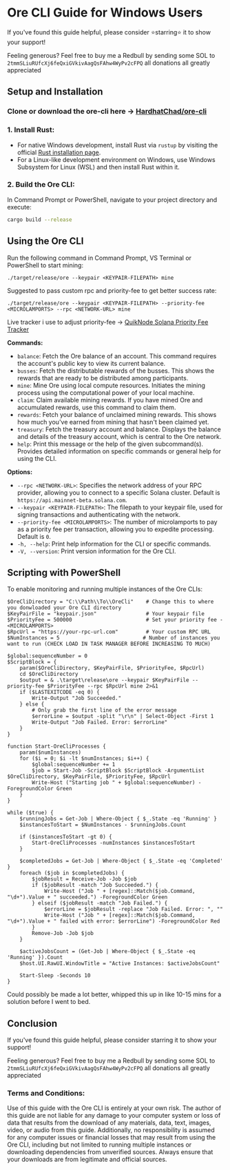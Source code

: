 # Ore CLI Guide for Windows Users

If you've found this guide helpful, please consider ⭐starring⭐ it to show your support!

Feeling generous? Feel free to buy me a Redbull by sending some SOL to `2tmmSLiuRUfcXj6feQxiGVkivAagQsFAhw4WyPv2cFPQ` all donations all greatly appreciated

## Setup and Installation

### Clone or download the ore-cli here -> [HardhatChad/ore-cli](https://github.com/HardhatChad/ore-cli)

### 1. Install Rust:

- For native Windows development, install Rust via `rustup` by visiting the official [Rust installation page](https://www.rust-lang.org/tools/install).
- For a Linux-like development environment on Windows, use Windows Subsystem for Linux (WSL) and then install Rust within it.

### 2. Build the Ore CLI:

In Command Prompt or PowerShell, navigate to your project directory and execute:

```sh
cargo build --release
```

## Using the Ore CLI

Run the following command in Command Prompt, VS Terminal or PowerShell to start mining:

```
./target/release/ore --keypair <KEYPAIR-FILEPATH> mine
```

Suggested to pass custom rpc and priority-fee to get better success rate:

```
./target/release/ore --keypair <KEYPAIR-FILEPATH> --priority-fee <MICROLAMPORTS> --rpc <NETWORK-URL> mine
```

Live <MICROLAMPORTS> tracker i use to adjust priority-fee -> [QuikNode Solana Priority Fee Tracker](https://www.quicknode.com/gas-tracker/solana)

**Commands:**

- `balance`: Fetch the Ore balance of an account. This command requires the account's public key to view its current balance.
- `busses`: Fetch the distributable rewards of the busses. This shows the rewards that are ready to be distributed among participants.
- `mine`: Mine Ore using local compute resources. Initiates the mining process using the computational power of your local machine.
- `claim`: Claim available mining rewards. If you have mined Ore and accumulated rewards, use this command to claim them.
- `rewards`: Fetch your balance of unclaimed mining rewards. This shows how much you've earned from mining that hasn't been claimed yet.
- `treasury`: Fetch the treasury account and balance. Displays the balance and details of the treasury account, which is central to the Ore network.
- `help`: Print this message or the help of the given subcommand(s). Provides detailed information on specific commands or general help for using the CLI.

**Options:**

- `--rpc <NETWORK-URL>`: Specifies the network address of your RPC provider, allowing you to connect to a specific Solana cluster. Default is `https://api.mainnet-beta.solana.com`.
- `--keypair <KEYPAIR-FILEPATH>`: The filepath to your keypair file, used for signing transactions and authenticating with the network.
- `--priority-fee <MICROLAMPORTS>`: The number of microlamports to pay as a priority fee per transaction, allowing you to expedite processing. Default is `0`.
- `-h, --help`: Print help information for the CLI or specific commands.
- `-V, --version`: Print version information for the Ore CLI.

## Scripting with PowerShell

To enable monitoring and running multiple instances of the Ore CLIs:

```
$OreCliDirectory = "C:\\Path\\To\\OreCli"    # Change this to where you donwloaded your Ore CLI directory
$KeyPairFile = "keypair.json"                # Your keypair file
$PriorityFee = 500000                        # Set your priority fee - <MICROLAMPORTS>
$RpcUrl = "https://your-rpc-url.com"         # Your custom RPC URL
$NumInstances = 5                           # Number of instances you want to run (CHECK LOAD IN TASK MANAGER BEFORE INCREASING TO MUCH)

$global:sequenceNumber = 0
$ScriptBlock = {
    param($OreCliDirectory, $KeyPairFile, $PriorityFee, $RpcUrl)
    cd $OreCliDirectory
    $output = & .\target\release\ore --keypair $KeyPairFile --priority-fee $PriorityFee --rpc $RpcUrl mine 2>&1
    if ($LASTEXITCODE -eq 0) {
        Write-Output "Job Succeeded."
    } else {
        # Only grab the first line of the error message
        $errorLine = $output -split "\r\n" | Select-Object -First 1
        Write-Output "Job Failed. Error: $errorLine"
    }
}

function Start-OreCliProcesses {
    param($numInstances)
    for ($i = 0; $i -lt $numInstances; $i++) {
        $global:sequenceNumber += 1
        $job = Start-Job -ScriptBlock $ScriptBlock -ArgumentList $OreCliDirectory, $KeyPairFile, $PriorityFee, $RpcUrl
        Write-Host ("Starting job " + $global:sequenceNumber) -ForegroundColor Green
    }
}

while ($true) {
    $runningJobs = Get-Job | Where-Object { $_.State -eq 'Running' }
    $instancesToStart = $NumInstances - $runningJobs.Count
    
    if ($instancesToStart -gt 0) {
        Start-OreCliProcesses -numInstances $instancesToStart
    }

    $completedJobs = Get-Job | Where-Object { $_.State -eq 'Completed' }
    foreach ($job in $completedJobs) {
        $jobResult = Receive-Job -Job $job
        if ($jobResult -match "Job Succeeded.") {
            Write-Host ("Job " + [regex]::Match($job.Command, "\d+").Value + " succeeded.") -ForegroundColor Green
        } elseif ($jobResult -match "Job Failed.") {
            $errorLine = $jobResult -replace "Job Failed. Error: ", ""
            Write-Host ("Job " + [regex]::Match($job.Command, "\d+").Value + " failed with error: $errorLine") -ForegroundColor Red
        }
        Remove-Job -Job $job
    }

    $activeJobsCount = (Get-Job | Where-Object { $_.State -eq 'Running' }).Count
    $host.UI.RawUI.WindowTitle = "Active Instances: $activeJobsCount"

    Start-Sleep -Seconds 10
}
```



Could possibly be made a lot better, whipped this up in like 10-15 mins for a solution before I went to bed.

## Conclusion

If you've found this guide helpful, please consider starring it to show your support!

Feeling generous? Feel free to buy me a Redbull by sending some SOL to `2tmmSLiuRUfcXj6feQxiGVkivAagQsFAhw4WyPv2cFPQ` all donations all greatly appreciated

### Terms and Conditions:

Use of this guide with the Ore CLI is entirely at your own risk. The author of this guide are not liable for any damage to your computer system or loss of data that results from the download of any materials, data, text, images, video, or audio from this guide. Additionally, no responsibility is assumed for any computer issues or financial losses that may result from using the Ore CLI, including but not limited to running multiple instances or downloading dependencies from unverified sources. Always ensure that your downloads are from legitimate and official sources.
